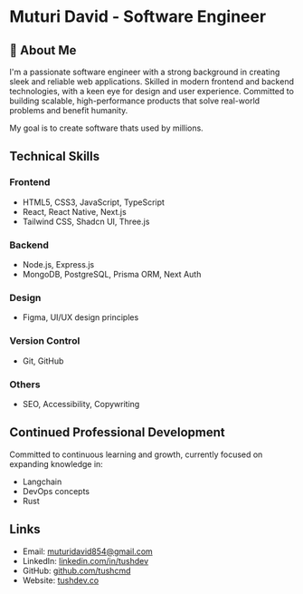 # Muturi David - Software Engineer

## 🚀 About Me
I'm a passionate software engineer with a strong background in creating sleek and reliable web applications. Skilled in modern frontend and backend technologies, with a keen eye for design and user experience. Committed to building scalable, high-performance products that solve real-world problems and benefit humanity.

My goal is to create software thats used by millions.

## Technical Skills

### Frontend
- HTML5, CSS3, JavaScript, TypeScript
- React, React Native, Next.js
- Tailwind CSS, Shadcn UI, Three.js

### Backend
- Node.js, Express.js
- MongoDB, PostgreSQL, Prisma ORM, Next Auth

### Design
- Figma, UI/UX design principles

### Version Control
- Git, GitHub

### Others
- SEO, Accessibility, Copywriting
## Continued Professional Development

Committed to continuous learning and growth, currently focused on expanding knowledge in:
- Langchain
- DevOps concepts
- Rust
## Links
- Email: [muturidavid854@gmail.com](mailto:muturidavid854@gmail.com)
- LinkedIn: [linkedin.com/in/tushdev](https://linkedin.com/in/tushdev)
- GitHub: [github.com/tushcmd](https://github.com/tushcmd)
- Website: [tushdev.co](https://tushdev.co)

<!--
**tushcmd/tushcmd** is a ✨ _special_ ✨ repository because its `README.md` (this file) appears on your GitHub profile.

Here are some ideas to get you started:

- 🔭 I’m currently working on ...
- 🌱 I’m currently learning ...
- 👯 I’m looking to collaborate on ...
- 🤔 I’m looking for help with ...
- 💬 Ask me about ...
- 📫 How to reach me: ...
- 😄 Pronouns: ...
- ⚡ Fun fact: ...
-->
